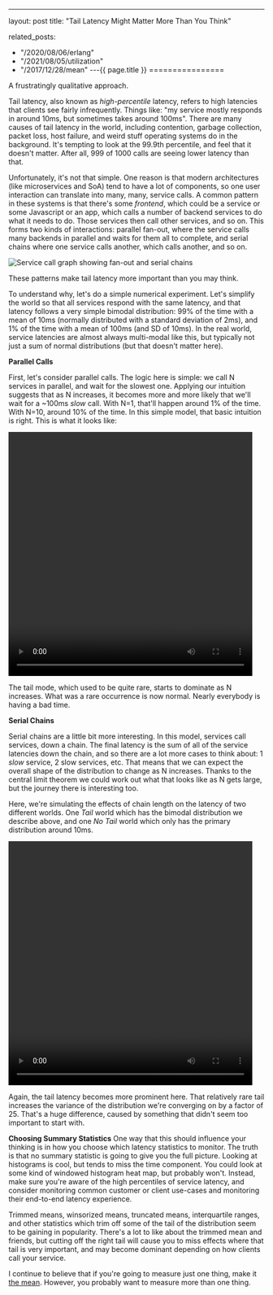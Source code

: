 ---
layout: post
title: "Tail Latency Might Matter More Than You Think"



related_posts:
  - "/2020/08/06/erlang"
  - "/2021/08/05/utilization"
  - "/2017/12/28/mean"
---{{ page.title }}
================

<p class="meta">A frustratingly qualitative approach.</p>

Tail latency, also known as *high-percentile* latency, refers to high latencies that clients see fairly infrequently. Things like: "my service mostly responds in around 10ms, but sometimes takes around 100ms". There are many causes of tail latency in the world, including contention, garbage collection, packet loss, host failure, and weird stuff operating systems do in the background. It's tempting to look at the 99.9th percentile, and feel that it doesn't matter. After all, 999 of 1000 calls are seeing lower latency than that.

Unfortunately, it's not that simple. One reason is that modern architectures (like microservices and SoA) tend to have a lot of components, so one user interaction can translate into many, many, service calls. A common pattern in these systems is that there's some *frontend*, which could be a service or some Javascript or an app, which calls a number of backend services to do what it needs to do. Those services then call other services, and so on. This forms two kinds of interactions: parallel fan-out, where the service calls many backends in parallel and waits for them all to complete, and serial chains where one service calls another, which calls another, and so on.

![Service call graph showing fan-out and serial chains](https://mbrooker-blog-images.s3.amazonaws.com/call_graph.png)

These patterns make tail latency more important than you may think.

To understand why, let's do a simple numerical experiment. Let's simplify the world so that all services respond with the same latency, and that latency follows a very simple bimodal distribution: 99% of the time with a mean of 10ms (normally distributed with a standard deviation of 2ms), and 1% of the time with a mean of 100ms (and SD of 10ms). In the real world, service latencies are almost always multi-modal like this, but typically not just a sum of normal distributions (but that doesn't matter here).

**Parallel Calls**

First, let's consider parallel calls. The logic here is simple: we call N services in parallel, and wait for the slowest one. Applying our intuition suggests that as N increases, it becomes more and more likely that we'll wait for a ~100ms *slow* call. With N=1, that'll happen around 1% of the time. With N=10, around 10% of the time. In this simple model, that basic intuition is right. This is what it looks like:

<video width="480" height="480" autoplay controls>
  <source src="https://mbrooker-blog-images.s3.amazonaws.com/freq_maxes.mp4" type="video/mp4">
</video>

The tail mode, which used to be quite rare, starts to dominate as N increases. What was a rare occurrence is now normal. Nearly everybody is having a bad time.

**Serial Chains**

Serial chains are a little bit more interesting. In this model, services call services, down a chain. The final latency is the sum of all of the service latencies down the chain, and so there are a lot more cases to think about: 1 *slow* service, 2 slow services, etc. That means that we can expect the overall shape of the distribution to change as N increases. Thanks to the central limit theorem we could work out what that looks like as N gets large, but the journey there is interesting too.

Here, we're simulating the effects of chain length on the latency of two different worlds. One *Tail* world which has the bimodal distribution we describe above, and one *No Tail* world which only has the primary distribution around 10ms.

<video width="480" height="480" autoplay controls>
  <source src="https://mbrooker-blog-images.s3.amazonaws.com/freq_sums.mp4" type="video/mp4">
</video>

Again, the tail latency becomes more prominent here. That relatively rare tail increases the variance of the distribution we're converging on by a factor of 25. That's a huge difference, caused by something that didn't seem too important to start with.

**Choosing Summary Statistics**
One way that this should influence your thinking is in how you choose which latency statistics to monitor. The truth is that no summary statistic is going to give you the full picture. Looking at histograms is cool, but tends to miss the time component. You could look at some kind of windowed histogram heat map, but probably won't. Instead, make sure you're aware of the high percentiles of service latency, and consider monitoring common customer or client use-cases and monitoring their end-to-end latency experience.

Trimmed means, winsorized means, truncated means, interquartile ranges, and other statistics which trim off some of the tail of the distribution seem to be gaining in popularity. There's a lot to like about the trimmed mean and friends, but cutting off the right tail will cause you to miss effects where that tail is very important, and may become dominant depending on how clients call your service.

I continue to believe that if you're going to measure just one thing, make it [the mean](https://brooker.co.za/blog/2017/12/28/mean.html). However, you probably want to measure more than one thing.